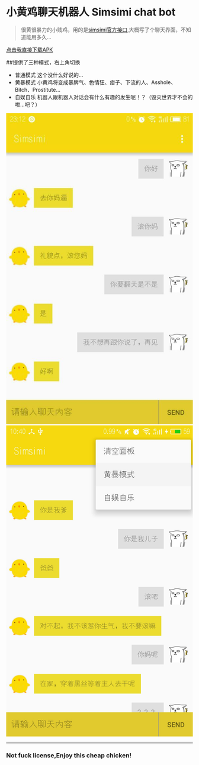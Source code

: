 # 小黄鸡聊天机器人 Simsimi chat bot

>很黄很暴力的小贱鸡，用的是[simsimi官方接口](http://www.simsimi.com/storygame/main),大概写了个聊天界面，不知道能用多久...

[点击我直接下载APK](http://ac-84mbdnm6.clouddn.com/9a8610f062f7d823c162.apk) 

##提供了三种模式，右上角切换
* 普通模式
    这个没什么好说的...
* 黄暴模式 
    小黄鸡将变成暴脾气、色情狂、痞子、下流的人、Asshole、Bitch、Prostitute...
* 自娱自乐
    机器人跟机器人对话会有什么有趣的发生呢！？（毁灭世界才不会的啦...吧？）
    
![demoImg](img1.jpg)     
![demoImg](img2.jpg)  
    
--------------------------------------------    
###  Not fuck license,Enjoy this cheap chicken!